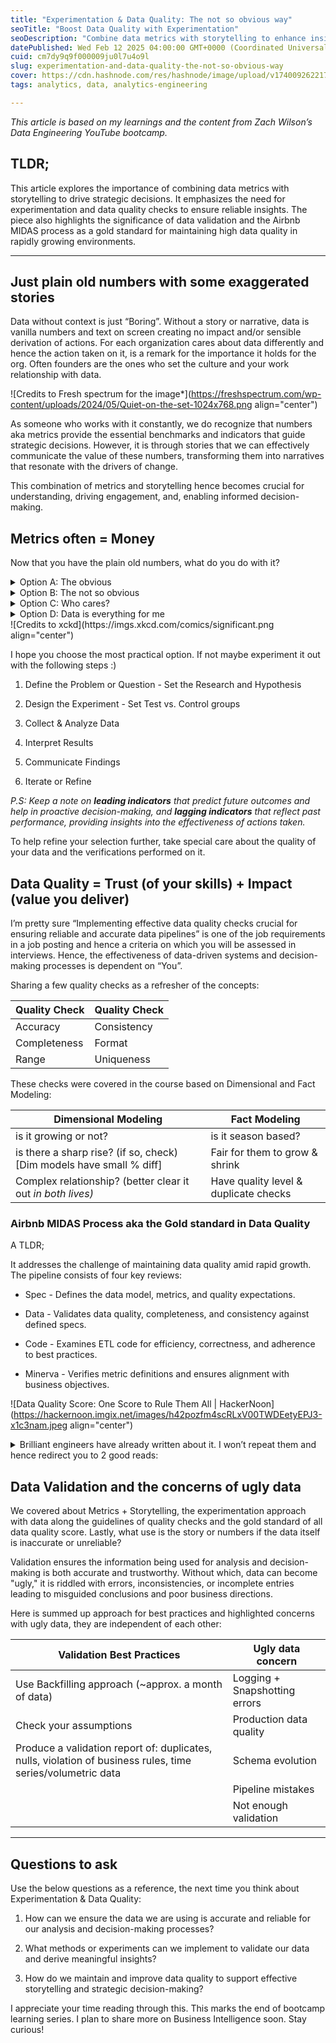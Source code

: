 ```yaml
---
title: "Experimentation & Data Quality: The not so obvious way"
seoTitle: "Boost Data Quality with Experimentation"
seoDescription: "Combine data metrics with storytelling to enhance insights. Prioritize experimentation, quality checks, and validation for reliable decision-making"
datePublished: Wed Feb 12 2025 04:00:00 GMT+0000 (Coordinated Universal Time)
cuid: cm7dy9q9f000009ju0l7u4o9l
slug: experimentation-and-data-quality-the-not-so-obvious-way
cover: https://cdn.hashnode.com/res/hashnode/image/upload/v1740092622177/2e095f39-fa04-477b-b225-fe51884a5f48.png
tags: analytics, data, analytics-engineering

---
```


*This article is based on my learnings and the content from Zach Wilson’s Data Engineering YouTube bootcamp.*

## TLDR;

This article explores the importance of combining data metrics with storytelling to drive strategic decisions. It emphasizes the need for experimentation and data quality checks to ensure reliable insights. The piece also highlights the significance of data validation and the Airbnb MIDAS process as a gold standard for maintaining high data quality in rapidly growing environments.

---

## Just plain old numbers with some exaggerated stories

Data without context is just “Boring”. Without a story or narrative, data is vanilla numbers and text on screen creating no impact and/or sensible derivation of actions. For each organization cares about data differently and hence the action taken on it, is a remark for the importance it holds for the org. Often founders are the ones who set the culture and your work relationship with data.

![Credits to Fresh spectrum for the image*](https://freshspectrum.com/wp-content/uploads/2024/05/Quiet-on-the-set-1024x768.png align="center")

As someone who works with it constantly, we do recognize that numbers aka metrics provide the essential benchmarks and indicators that guide strategic decisions. However, it is through stories that we can effectively communicate the value of these numbers, transforming them into narratives that resonate with the drivers of change.

This combination of metrics and storytelling hence becomes crucial for understanding, driving engagement, and, enabling informed decision-making.

## Metrics often = Money

Now that you have the plain old numbers, what do you do with it?

<details data-node-type="hn-details-summary"><summary>Option A: The obvious</summary><div data-type="detailsContent">I know what the data says, so let’s directly act on it.</div></details><details data-node-type="hn-details-summary"><summary>Option B: The not so obvious</summary><div data-type="detailsContent">Hmm… to be or not to be, I should probably experiment on the data before stating it out loud as the cause.</div></details><details data-node-type="hn-details-summary"><summary>Option C: Who cares?</summary><div data-type="detailsContent">So what, the metrics say we are up 5% in engagement today. Maybe someone got elected somewhere.</div></details><details data-node-type="hn-details-summary"><summary>Option D: Data is everything for me</summary><div data-type="detailsContent">I’ll overanalyze the data and present the technicality but without any action</div></details>![Credits to xckd](https://imgs.xkcd.com/comics/significant.png align="center")

I hope you choose the most practical option. If not maybe experiment it out with the following steps :)

1. Define the Problem or Question - Set the Research and Hypothesis
    
2. Design the Experiment - Set Test vs. Control groups
    
3. Collect & Analyze Data
    
4. Interpret Results
    
5. Communicate Findings
    
6. Iterate or Refine
    

*P.S: Keep a note on* ***leading indicators*** *that predict future outcomes and help in proactive decision-making, and* ***lagging indicators*** *that reflect past performance, providing insights into the effectiveness of actions taken.*

To help refine your selection further, take special care about the quality of your data and the verifications performed on it.

## Data Quality = Trust (of your skills) + Impact (value you deliver)

I’m pretty sure “Implementing effective data quality checks crucial for ensuring reliable and accurate data pipelines” is one of the job requirements in a job posting and hence a criteria on which you will be assessed in interviews. Hence, the effectiveness of data-driven systems and decision-making processes is dependent on “You”.

Sharing a few quality checks as a refresher of the concepts:

| **Quality Check** | **Quality Check** |
| --- | --- |
| Accuracy | Consistency |
| Completeness | Format |
| Range | Uniqueness |

These checks were covered in the course based on Dimensional and Fact Modeling:

| **Dimensional Modeling** | **Fact Modeling** |
| --- | --- |
| is it growing or not? | is it season based? |
| is there a sharp rise? (if so, check) \[Dim models have small % diff\] | Fair for them to grow & shrink |
| Complex relationship? (better clear it out *in both lives)* | Have quality level & duplicate checks |

### Airbnb MIDAS Process aka the Gold standard in Data Quality

A TLDR;

It addresses the challenge of maintaining data quality amid rapid growth. The pipeline consists of four key reviews:

* Spec - Defines the data model, metrics, and quality expectations.
    
* Data - Validates data quality, completeness, and consistency against defined specs.
    
* Code - Examines ETL code for efficiency, correctness, and adherence to best practices.
    
* Minerva - Verifies metric definitions and ensures alignment with business objectives.
    

![Data Quality Score: One Score to Rule Them All | HackerNoon](https://hackernoon.imgix.net/images/h42pozfm4scRLxV00TWDEetyEPJ3-x1c3nam.jpeg align="center")

<details data-node-type="hn-details-summary"><summary>Brilliant engineers have already written about it. I won’t repeat them and hence redirect you to 2 good reads:</summary><div data-type="detailsContent"><a target="_self" rel="noopener noreferrer nofollow" href="https://medium.com/airbnb-engineering/data-quality-score-the-next-chapter-of-data-quality-at-airbnb-851dccda19c3" style="pointer-events: none">Data Quality Score</a> written by the team behind it and also <a target="_self" rel="noopener noreferrer nofollow" href="https://hackernoon.com/data-quality-score-one-score-to-rule-them-all" style="pointer-events: none">https://hackernoon.com/data-quality-score-one-score-to-rule-them-all</a> by Bruno from HackerNoon</div></details>

## Data Validation and the concerns of ugly data

We covered about Metrics + Storytelling, the experimentation approach with data along the guidelines of quality checks and the gold standard of all data quality score. Lastly, what use is the story or numbers if the data itself is inaccurate or unreliable?

Validation ensures the information being used for analysis and decision-making is both accurate and trustworthy. Without which, data can become "ugly," it is riddled with errors, inconsistencies, or incomplete entries leading to misguided conclusions and poor business directions.

Here is summed up approach for best practices and highlighted concerns with ugly data, they are independent of each other:

| **Validation Best Practices** | **Ugly data concern** |
| --- | --- |
| Use Backfilling approach (~approx. a month of data) | Logging + Snapshotting errors |
| Check your assumptions | Production data quality |
| Produce a validation report of: duplicates, nulls, violation of business rules, time series/volumetric data | Schema evolution |
|  | Pipeline mistakes |
|  | Not enough validation |

---

## Questions to ask

Use the below questions as a reference, the next time you think about Experimentation & Data Quality:

1. How can we ensure the data we are using is accurate and reliable for our analysis and decision-making processes?
    
2. What methods or experiments can we implement to validate our data and derive meaningful insights?
    
3. How do we maintain and improve data quality to support effective storytelling and strategic decision-making?
    

I appreciate your time reading through this. This marks the end of bootcamp learning series. I plan to share more on Business Intelligence soon. Stay curious!